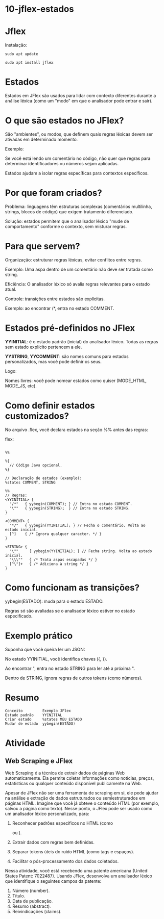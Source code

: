 # 10-jflex-estados

# Jflex
Instalação:

`sudo apt update`

`sudo apt install jflex`

# Estados
Estados em JFlex são usados para lidar com contexto diferentes durante a análise léxica (como um "modo" em que o analisador pode entrar e sair). 

# O que são estados no JFlex?
São "ambientes", ou modos, que definem quais regras léxicas devem ser ativadas em determinado momento. 

Exemplo:

Se você está lendo um comentário no código, não quer que regras para determinar identificadores ou números sejam aplicadas.

Estados ajudam a isolar regras específicas para contextos específicos.

# Por que foram criados?
Problema: linguagens têm estruturas complexas (comentários multilinha, strings, blocos de código) que exigem tratamento diferenciado.

Solução: estados permitem que o analisador léxico "mude de comportamento" conforme o contexto, sem misturar regras.

# Para que servem?
Organização: estruturar regras léxicas, evitar conflitos entre regras.

Exemplo: 
Uma aspa dentro de um comentário não deve ser tratada como string.

Eficiência: O analisador léxico só avalia regras relevantes para o estado atual.

Controle: transições entre estados são explícitas.

Exemplo: ao encontrar /*, entra no estado COMMENT.

# Estados pré-definidos no JFlex
__YYINITIAL__: é o estado padrão (inicial) do analisador léxico. Todas as regras sem estado explícito pertencem a ele.

__YYSTRING__, __YYCOMMENT__: são nomes comuns para estados personalizados, mas você pode definir os seus.

Logo:

Nomes livres: você pode nomear estados como quiser (MODE_HTML, MODE_JS, etc).


# Como definir estados customizados?
No arquivo .flex, você declara estados na seção %% antes das regras:

flex:
```

%%

%{
  // Código Java opcional.
%}

// Declaração de estados (exemplo):
%states COMMENT, STRING

%%
// Regras:
<YYINITIAL> {
  "/*"   { yybegin(COMMENT); } // Entra no estado COMMENT.
  "\""   { yybegin(STRING);  } // Entra no estado STRING.
}

<COMMENT> {
  "*/"   { yybegin(YYINITIAL); } // Fecha o comentário. Volta ao estado inicial.
  [^]    { /* Ignora qualquer caracter. */ }
}

<STRING> {
  "\""     { yybegin(YYINITIAL); } // Fecha string. Volta ao estado inicial.
  "\\\""   { /* Trata aspas escapadas */ }
  [^\"]+   { /* Adiciona à string */ }
}

```

# Como funcionam as transições?
yybegin(ESTADO): muda para o estado ESTADO.

Regras só são avaliadas se o analisador léxico estiver no estado especificado.

# Exemplo prático
Suponha que você queira ler um JSON:

No estado YYINITIAL, você identifica chaves ({, }).

Ao encontrar ", entra no estado STRING para ler até a próxima ".

Dentro de STRING, ignora regras de outros tokens (como números).


# Resumo
```
Conceito	     Exemplo JFlex
Estado padrão	 YYINITIAL
Criar estado	 %states MEU_ESTADO
Mudar de estado	 yybegin(ESTADO)
```

# Atividade

## Web Scraping e JFlex
Web Scraping é a técnica de extrair dados de páginas Web automaticamente. Ela permite coletar informações como notícias, preços, estatísticas ou qualquer conteúdo disponível publicamente na Web. 

Apesar de JFlex não ser uma ferramenta de scraping em si, ele pode ajudar na análise e extração de dados estruturados ou semiestruturados em páginas HTML. Imagine que você já obteve o conteúdo HTML (por exemplo, salvou a página como texto). Nesse ponto, o JFlex pode ser usado como um analisador léxico personalizado, para:

1) Reconhecer padrões específicos no HTML (como <div class="produto"> ou <span class="preco">).

2) Extrair dados com regras bem definidas.

3) Separar tokens úteis do ruído HTML (como tags e espaços).

4) Facilitar o pós-processamento dos dados coletados.

Nessa atividade, você está recebendo uma patente americana (United States Patent: 7022487). Usando JFlex, desenvolva um analisador léxico que identifique o seguintes campos da patente:

1) Número (number).
2) Título.
3) Data de publicação.
4) Resumo (abstract).
5) Reivindicações (claims).